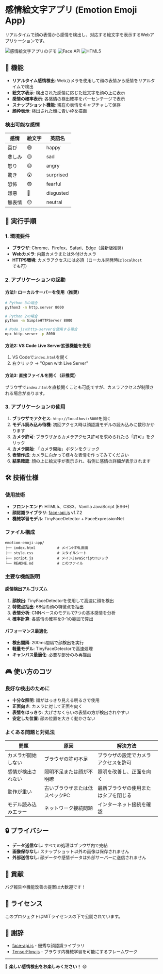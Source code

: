 # 感情絵文字アプリ (Emotion Emoji App)

リアルタイムで顔の表情から感情を検出し、対応する絵文字を表示するWebアプリケーションです。

![感情絵文字アプリのデモ](https://img.shields.io/badge/JavaScript-ES6+-yellow) ![Face API](https://img.shields.io/badge/Face--API.js-1.7.2-blue) ![HTML5](https://img.shields.io/badge/HTML5-Canvas-orange)

## 🎯 機能

- **リアルタイム感情検出**: Webカメラを使用して顔の表情から感情をリアルタイムで検出
- **絵文字表示**: 検出された感情に応じた絵文字を顔の上に表示
- **感情の確率表示**: 各感情の検出確率をパーセンテージで表示
- **スナップショット機能**: 現在の表情をキャプチャして保存
- **顔枠表示**: 検出された顔に青い枠を描画

### 検出可能な感情

| 感情 | 絵文字 | 英語名 |
|------|--------|--------|
| 喜び | 😄 | happy |
| 悲しみ | 😢 | sad |
| 怒り | 😠 | angry |
| 驚き | 😲 | surprised |
| 恐怖 | 😨 | fearful |
| 嫌悪 | 🤢 | disgusted |
| 無表情 | 😐 | neutral |

## 🚀 実行手順

### 1. 環境要件

- **ブラウザ**: Chrome、Firefox、Safari、Edge（最新版推奨）
- **Webカメラ**: 内蔵カメラまたは外付けカメラ
- **HTTPS環境**: カメラアクセスには必須（ローカル開発時は`localhost`でも可）

### 2. アプリケーションの起動

#### 方法1: ローカルサーバーを使用（推奨）

```bash
# Python 3の場合
python3 -m http.server 8000

# Python 2の場合
python -m SimpleHTTPServer 8000

# Node.jsのhttp-serverを使用する場合
npx http-server -p 8000
```

#### 方法2: VS Code Live Server拡張機能を使用

1. VS Codeで`index.html`を開く
2. 右クリック → "Open with Live Server"

#### 方法3: 直接ファイルを開く（非推奨）

ブラウザで`index.html`を直接開くことも可能ですが、カメラアクセスが制限される場合があります。

### 3. アプリケーションの使用

1. **ブラウザでアクセス**: `http://localhost:8000`を開く
2. **モデル読み込み待機**: 初回アクセス時は顔認識モデルの読み込みに数秒かかります
3. **カメラ許可**: ブラウザからカメラアクセス許可を求められたら「許可」をクリック
4. **カメラ開始**: 「カメラ開始」ボタンをクリック
5. **表情作成**: カメラに向かって様々な表情を作ってみてください
6. **結果確認**: 顔の上に絵文字が表示され、右側に感情の詳細が表示されます

## 🛠️ 技術仕様

### 使用技術

- **フロントエンド**: HTML5、CSS3、Vanilla JavaScript (ES6+)
- **顔認識ライブラリ**: [face-api.js](https://github.com/vladmandic/face-api) v1.7.2
- **機械学習モデル**: TinyFaceDetector + FaceExpressionNet

### ファイル構成

```
emotion-emoji-app/
├── index.html          # メインHTML画面
├── style.css           # スタイルシート
├── script.js           # メインJavaScriptロジック
└── README.md           # このファイル
```

### 主要な機能説明

#### 感情検出アルゴリズム

1. **顔検出**: TinyFaceDetectorを使用して高速に顔を検出
2. **特徴点抽出**: 68個の顔の特徴点を抽出
3. **表情分析**: CNNベースのモデルで7つの基本感情を分析
4. **確率計算**: 各感情の確率を0-1の範囲で算出

#### パフォーマンス最適化

- **検出間隔**: 200ms間隔で顔検出を実行
- **軽量モデル**: TinyFaceDetectorで高速処理
- **キャンバス最適化**: 必要な部分のみ再描画

## 🎮 使い方のコツ

### 良好な検出のために

- **十分な照明**: 顔がはっきり見える明るさで使用
- **正面向き**: カメラに対して正面を向く
- **表情をはっきり**: 大げさなくらいの表情の方が検出されやすい
- **安定した位置**: 顔の位置を大きく動かさない

### よくある問題と対処法

| 問題 | 原因 | 解決方法 |
|------|------|----------|
| カメラが開始しない | ブラウザの許可不足 | ブラウザの設定でカメラアクセスを許可 |
| 感情が検出されない | 照明不足または顔が不明瞭 | 照明を改善し、正面を向く |
| 動作が重い | 古いブラウザまたは低スペックPC | 最新ブラウザの使用またはタブを閉じる |
| モデル読み込みエラー | ネットワーク接続問題 | インターネット接続を確認 |

## 🔒 プライバシー

- **データ送信なし**: すべての処理はブラウザ内で完結
- **画像保存なし**: スナップショット以外の画像は保存されません
- **外部送信なし**: 顔データや感情データは外部サーバーに送信されません

## 🤝 貢献

バグ報告や機能改善の提案は大歓迎です！

## 📝 ライセンス

このプロジェクトはMITライセンスの下で公開されています。

## 🙏 謝辞

- [face-api.js](https://github.com/vladmandic/face-api) - 優秀な顔認識ライブラリ
- [TensorFlow.js](https://www.tensorflow.org/js) - ブラウザ内機械学習を可能にするフレームワーク

---

🎉 **楽しい感情検出をお楽しみください！** 😄
